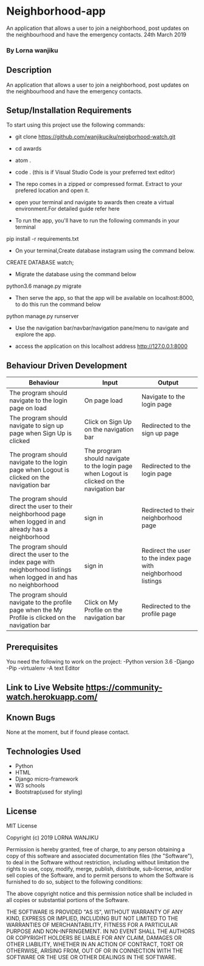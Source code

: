 # Neighborhood-app
An application that allows a user to join a neighborhood, post updates on the neighbourhood and have the emergency contacts. 24th March 2019
### By Lorna wanjiku

## Description
An application that allows a user to join a neighborhood, post updates on the neighbourhood and have the emergency contacts.

## Setup/Installation Requirements
To start using this project use the following commands:

* git clone https://github.com/wanjikuciku/neigborhood-watch.git
* cd awards
* atom .
* code . (this is if Visual Studio Code is your preferred text editor)

* The repo comes in a zipped or compressed format. Extract to your prefered location and open it.

* open your terminal and navigate to awards then create a virtual environment.For detailed guide refer here

* To run the app, you'll have to run the following commands in your terminal

pip install -r requirements.txt

* On your terminal,Create database instagram using the command below.

CREATE DATABASE watch;

* Migrate the database using the command below

python3.6 manage.py migrate

* Then serve the app, so that the app will be available on localhost:8000, to do this run the command below

python manage.py runserver

* Use the navigation bar/navbar/navigation pane/menu to navigate and explore the app.

* access the application on this localhost address http://127.0.0.1:8000

## Behaviour Driven Development
|  Behaviour |  Input  |  Output |
|------------|---------|---------|
| The program should navigate to the login page on load | On page load | Navigate to the login page |
| The program should navigate to sign up page when Sign Up is clicked | Click on Sign Up on the navigation bar | Redirected to the sign up page |
|The program should navigate to the login page when Logout is clicked on the navigation bar | The program should navigate to the login page when Logout is clicked on the navigation bar |  Redirected to the login page |
|The program should direct the user to their neighborhood page when logged in and already has a neighborhood |  sign in | Redirected to their neighborhood page |
|The program should direct the user to the index page with neighborhood listings when logged in and has no neighborhood | sign in | Redirect the user to the index page with neighborhood listings |
|The program should navigate to the profile page when the My Profile is clicked on the navigation bar | Click on My Profile on the navigation bar  | Redirected to the profile page|

## Prerequisites
You need the following to work on the project: -Python version 3.6 -Django -Pip -virtualenv -A text Editor

## Link to Live Website https://community-watch.herokuapp.com/

## Known Bugs
None at the moment, but if found please contact.

## Technologies Used
* Python
* HTML
* Django micro-framework
* W3 schools
* Bootstrap(used for styling)

## License
MIT License

Copyright (c) 2019 LORNA WANJIKU

Permission is hereby granted, free of charge, to any person obtaining a copy of this software and associated documentation files (the "Software"), to deal in the Software without restriction, including without limitation the rights to use, copy, modify, merge, publish, distribute, sub-license, and/or sell copies of the Software, and to permit persons to whom the Software is furnished to do so, subject to the following conditions:

The above copyright notice and this permission notice shall be included in all copies or substantial portions of the Software.

THE SOFTWARE IS PROVIDED "AS IS", WITHOUT WARRANTY OF ANY KIND, EXPRESS OR IMPLIED, INCLUDING BUT NOT LIMITED TO THE WARRANTIES OF MERCHANTABILITY, FITNESS FOR A PARTICULAR PURPOSE AND NON-INFRINGEMENT. IN NO EVENT SHALL THE AUTHORS OR COPYRIGHT HOLDERS BE LIABLE FOR ANY CLAIM, DAMAGES OR OTHER LIABILITY, WHETHER IN AN ACTION OF CONTRACT, TORT OR OTHERWISE, ARISING FROM, OUT OF OR IN CONNECTION WITH THE SOFTWARE OR THE USE OR OTHER DEALINGS IN THE SOFTWARE.